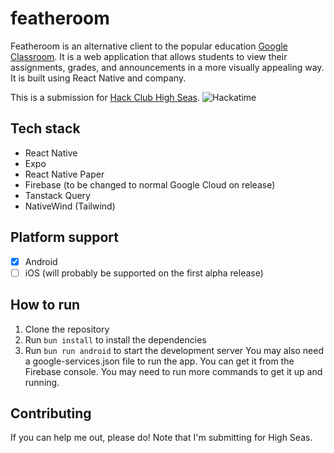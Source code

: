 # featheroom

Featheroom is an alternative client to the popular education [Google Classroom](https://classroom.google.com/). It is a web application that allows students to view their assignments, grades, and announcements in a more visually appealing way. It is built using React Native and company.

This is a submission for [Hack Club High Seas](https://highseas.hackclub.com).
![Hackatime](https://waka.hackclub.com/api/badge/U07UH9DQA4B/interval:any/project:featheroom)

## Tech stack

- React Native
- Expo
- React Native Paper
- Firebase (to be changed to normal Google Cloud on release)
- Tanstack Query
- NativeWind (Tailwind)

## Platform support
- [x] Android
- [ ] iOS (will probably be supported on the first alpha release)

## How to run

1. Clone the repository
2. Run `bun install` to install the dependencies
3. Run `bun run android` to start the development server
You may also need a google-services.json file to run the app. You can get it from the Firebase console. You may need to run more commands to get it up and running.

## Contributing

If you can help me out, please do! Note that I'm submitting for High Seas.